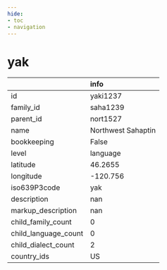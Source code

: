 ```yaml
---
hide:
- toc
- navigation
---
```

# yak
|                      | info               |
|:---------------------|:-------------------|
| id                   | yaki1237           |
| family_id            | saha1239           |
| parent_id            | nort1527           |
| name                 | Northwest Sahaptin |
| bookkeeping          | False              |
| level                | language           |
| latitude             | 46.2655            |
| longitude            | -120.756           |
| iso639P3code         | yak                |
| description          | nan                |
| markup_description   | nan                |
| child_family_count   | 0                  |
| child_language_count | 0                  |
| child_dialect_count  | 2                  |
| country_ids          | US                 |